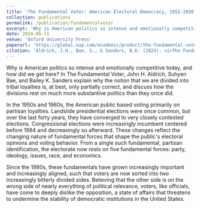 ```yaml
---
title: 'The Fundamental Voter: American Electoral Democracy, 1952-2020'
collection: publications
permalink: /publication/fundamentalvoter
excerpt: 'Why is American politics so intense and emotionally competitive today, and how did we get here? In The Fundamental Voter, we explain why the notion that we are divided into tribal loyalties is, at best, only partially correct, and discuss how the divisions rest on much more substantive politics than they once did.'
date: 2024-06-11
venue: 'Oxford University Press'
paperurl: 'https://global.oup.com/academic/product/the-fundamental-voter-9780197745489?cc=us&lang=en&'
citation: 'Aldrich, J.H., Bae, S., & Sanders, B.K. (2024). <i>The Fundamental Voter: American Electoral Democracy, 1952-2020</i>, Oxford University Press.' 
---
```


Why is American politics so intense and emotionally competitive today, and how did we get here? In The Fundamental Voter, John H. Aldrich, Suhyen Bae, and Bailey K. Sanders explain why the notion that we are divided into tribal loyalties is, at best, only partially correct, and discuss how the divisions rest on much more substantive politics than they once did.

In the 1950s and 1960s, the American public based voting primarily on partisan loyalties. Landslide presidential elections were once common, but over the last forty years, they have converged to very closely contested elections. Congressional elections were increasingly incumbent centered before 1984 and decreasingly so afterward. These changes reflect the changing nature of fundamental forces that shape the public's electoral opinions and voting behavior. From a single such fundamental, partisan identification, the electorate now rests on five fundamental forces: party, ideology, issues, race, and economics.

Since the 1980s, these fundamentals have grown increasingly important and increasingly aligned, such that voters are now sorted into two increasingly bitterly divided sides. Believing that the other side is on the wrong side of nearly everything of political relevance, voters, like officials, have come to deeply dislike the opposition, a state of affairs that threatens to undermine the stability of democratic institutions in the United States.
